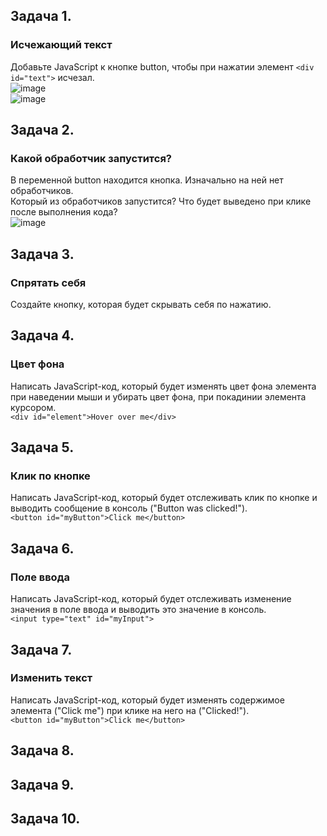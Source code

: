 ## Задача 1.   
### Исчежающий текст  
Добавьте JavaScript к кнопке button, чтобы при нажатии элемент `<div id="text">` исчезал.  
![image](https://user-images.githubusercontent.com/113675674/217559301-63928029-ff6a-4d71-a0d8-64c7a2b37fd2.png)  
![image](https://user-images.githubusercontent.com/113675674/217559356-b8feeb92-e076-4a21-b8d7-28659190eb60.png)  

## Задача 2.   
### Какой обработчик запустится?  
В переменной button находится кнопка. Изначально на ней нет обработчиков.  
Который из обработчиков запустится? Что будет выведено при клике после выполнения кода?  
![image](https://user-images.githubusercontent.com/113675674/217560135-0bdde2e7-adde-4d7c-a345-bab37ba649bb.png)   


## Задача 3.   
### Спрятать себя  
Создайте кнопку, которая будет скрывать себя по нажатию.  


## Задача 4.   
### Цвет фона  
Написать JavaScript-код, который будет изменять цвет фона элемента при наведении мыши и убирать цвет фона, при покадинии элемента курсором.    
`<div id="element">Hover over me</div>`  


## Задача 5.   
### Клик по кнопке  
Написать JavaScript-код, который будет отслеживать клик по кнопке и выводить сообщение в консоль ("Button was clicked!").  
`<button id="myButton">Click me</button>`  

## Задача 6.   
### Поле ввода  
Написать JavaScript-код, который будет отслеживать изменение значения в поле ввода и выводить это значение в консоль.  
`<input type="text" id="myInput">`  

## Задача 7.   
###  Изменить текст  
 Написать JavaScript-код, который будет изменять содержимое элемента ("Click me") при клике на него на ("Clicked!").  
`<button id="myButton">Click me</button>`  

## Задача 8.   
### 

## Задача 9.   
### 

## Задача 10.   
### 



